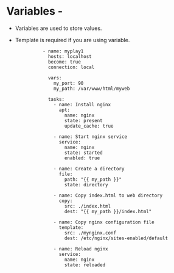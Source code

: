 # Variables -
- Variables are used to store values.
- Template is required if you are using variable.

                - name: myplay1
                  hosts: localhost
                  become: true
                  connection: local
                
                  vars:
                    my_port: 90
                    my_path: /var/www/html/myweb
                
                  tasks:
                    - name: Install nginx
                      apt:
                        name: nginx
                        state: present
                        update_cache: true
                
                    - name: Start nginx service
                      service:
                        name: nginx
                        state: started
                        enabled: true
                
                    - name: Create a directory
                      file:
                        path: "{{ my_path }}"
                        state: directory
                
                    - name: Copy index.html to web directory
                      copy:
                        src: ./index.html
                        dest: "{{ my_path }}/index.html"
                
                    - name: Copy nginx configuration file
                      template:
                        src: ./mynginx.conf
                        dest: /etc/nginx/sites-enabled/default
                
                    - name: Reload nginx
                      service:
                        name: nginx
                        state: reloaded


